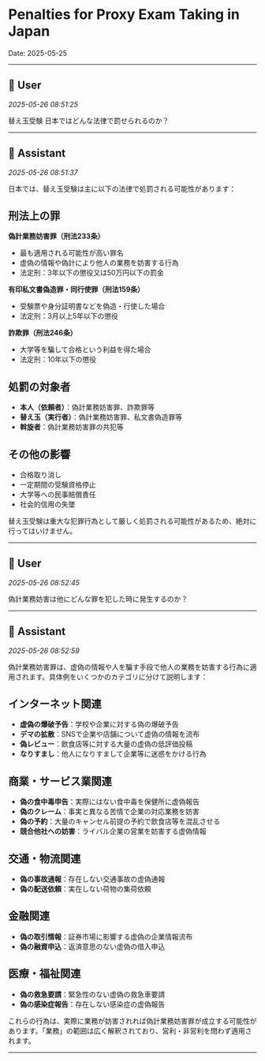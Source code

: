# Penalties for Proxy Exam Taking in Japan

Date: 2025-05-25

---

## 👤 User
*2025-05-26 08:51:25*

替え玉受験 日本ではどんな法律で罰せられるのか？

---

## 🤖 Assistant
*2025-05-26 08:51:37*

日本では、替え玉受験は主に以下の法律で処罰される可能性があります：

## 刑法上の罪

**偽計業務妨害罪（刑法233条）**
- 最も適用される可能性が高い罪名
- 虚偽の情報や偽計により他人の業務を妨害する行為
- 法定刑：3年以下の懲役又は50万円以下の罰金

**有印私文書偽造罪・同行使罪（刑法159条）**
- 受験票や身分証明書などを偽造・行使した場合
- 法定刑：3月以上5年以下の懲役

**詐欺罪（刑法246条）**
- 大学等を騙して合格という利益を得た場合
- 法定刑：10年以下の懲役

## 処罰の対象者

- **本人（依頼者）**：偽計業務妨害罪、詐欺罪等
- **替え玉（実行者）**：偽計業務妨害罪、私文書偽造罪等
- **斡旋者**：偽計業務妨害罪の共犯等

## その他の影響

- 合格取り消し
- 一定期間の受験資格停止
- 大学等への民事賠償責任
- 社会的信用の失墜

替え玉受験は重大な犯罪行為として厳しく処罰される可能性があるため、絶対に行ってはいけません。

---

## 👤 User
*2025-05-26 08:52:45*

偽計業務妨害は他にどんな罪を犯した時に発生するのか？

---

## 🤖 Assistant
*2025-05-26 08:52:59*

偽計業務妨害罪は、虚偽の情報や人を騙す手段で他人の業務を妨害する行為に適用されます。具体例をいくつかのカテゴリに分けて説明します：

## インターネット関連
- **虚偽の爆破予告**：学校や企業に対する偽の爆破予告
- **デマの拡散**：SNSで企業や店舗について虚偽の情報を流布
- **偽レビュー**：飲食店等に対する大量の虚偽の低評価投稿
- **なりすまし**：他人になりすまして企業等に迷惑をかける行為

## 商業・サービス業関連
- **偽の食中毒申告**：実際にはない食中毒を保健所に虚偽報告
- **偽のクレーム**：事実と異なる苦情で企業の対応業務を妨害
- **偽の予約**：大量のキャンセル前提の予約で飲食店等を混乱させる
- **競合他社への妨害**：ライバル企業の営業を妨害する虚偽情報

## 交通・物流関連
- **偽の事故通報**：存在しない交通事故の虚偽通報
- **偽の配送依頼**：実在しない荷物の集荷依頼

## 金融関連
- **偽の取引情報**：証券市場に影響する虚偽の企業情報流布
- **偽の融資申込**：返済意思のない虚偽の借入申込

## 医療・福祉関連
- **偽の救急要請**：緊急性のない虚偽の救急車要請
- **偽の感染症報告**：存在しない感染症の虚偽報告

これらの行為は、実際に業務が妨害されれば偽計業務妨害罪が成立する可能性があります。「業務」の範囲は広く解釈されており、営利・非営利を問わず適用されます。

---
